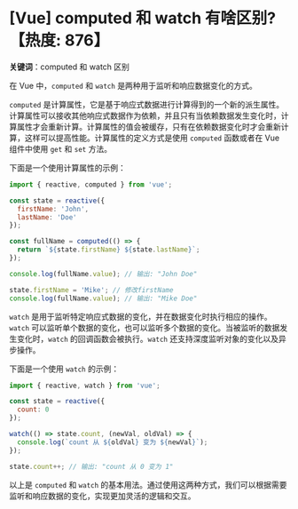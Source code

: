 # [Vue] computed 和 watch 有啥区别?【热度: 876】

**关键词**：computed 和 watch 区别

在 Vue 中，`computed` 和 `watch` 是两种用于监听和响应数据变化的方式。

`computed` 是计算属性，它是基于响应式数据进行计算得到的一个新的派生属性。计算属性可以接收其他响应式数据作为依赖，并且只有当依赖数据发生变化时，计算属性才会重新计算。计算属性的值会被缓存，只有在依赖数据变化时才会重新计算，这样可以提高性能。计算属性的定义方式是使用 `computed` 函数或者在 Vue 组件中使用 `get` 和 `set` 方法。

下面是一个使用计算属性的示例：

```javascript
import { reactive, computed } from 'vue';

const state = reactive({
  firstName: 'John',
  lastName: 'Doe'
});

const fullName = computed(() => {
  return `${state.firstName} ${state.lastName}`;
});

console.log(fullName.value); // 输出: "John Doe"

state.firstName = 'Mike'; // 修改firstName
console.log(fullName.value); // 输出: "Mike Doe"
```

`watch` 是用于监听特定响应式数据的变化，并在数据变化时执行相应的操作。`watch` 可以监听单个数据的变化，也可以监听多个数据的变化。当被监听的数据发生变化时，`watch` 的回调函数会被执行。`watch` 还支持深度监听对象的变化以及异步操作。

下面是一个使用 `watch` 的示例：

```javascript
import { reactive, watch } from 'vue';

const state = reactive({
  count: 0
});

watch(() => state.count, (newVal, oldVal) => {
  console.log(`count 从 ${oldVal} 变为 ${newVal}`);
});

state.count++; // 输出: "count 从 0 变为 1"
```

以上是 `computed` 和 `watch` 的基本用法。通过使用这两种方式，我们可以根据需要监听和响应数据的变化，实现更加灵活的逻辑和交互。